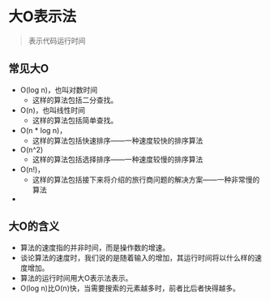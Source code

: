 # 大O表示法

> 表示代码运行时间

## 常见大O

- O(log n)，也叫对数时间
    - 这样的算法包括二分查找。
- O(n)，也叫线性时间
    - 这样的算法包括简单查找。
- O(n * log n)，
    - 这样的算法包括快速排序——一种速度较快的排序算法
- O(n^2)
    - 这样的算法包括选择排序——一种速度较慢的排序算法
- O(n!)，
    - 这样的算法包括接下来将介绍的旅行商问题的解决方案——一种非常慢的算法
- 



## 大O的含义

- 算法的速度指的并非时间，而是操作数的增速。
- 谈论算法的速度时，我们说的是随着输入的增加，其运行时间将以什么样的速度增加。
- 算法的运行时间用大O表示法表示。
- O(log n)比O(n)快，当需要搜索的元素越多时，前者比后者快得越多。